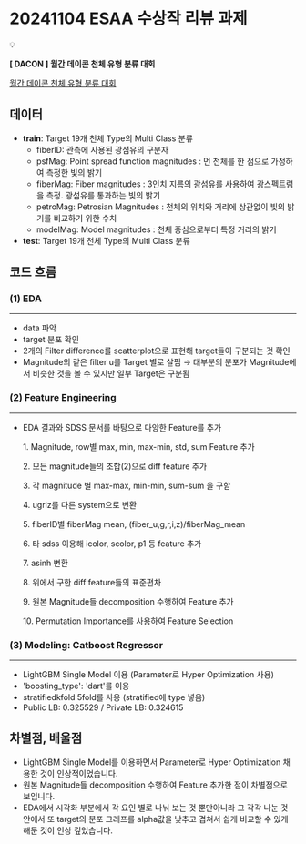 # 20241104 ESAA 수상작 리뷰 과제

<aside>
💡

**[ DACON ] 월간 데이콘 천체 유형 분류 대회**

[월간 데이콘 천체 유형 분류 대회](https://dacon.io/competitions/official/235573/overview/description)

</aside>

## 데이터

- **train**: Target 19개 천체 Type의 Multi Class 분류
    - fiberlD: 관측에 사용된 광섬유의 구분자
    - psfMag: Point spread function magnitudes : 먼 천체를 한 점으로 가정하여 측정한 빛의 밝기
    - fiberMag: Fiber magnitudes : 3인치 지름의 광섬유를 사용하여 광스펙트럼을 측정. 광섬유를 통과하는 빛의 밝기
    - petroMag: Petrosian Magnitudes : 천체의 위치와 거리에 상관없이 빛의 밝기를 비교하기 위한 수치
    - modelMag: Model magnitudes : 천체 중심으로부터 특정 거리의 밝기
- **test**: Target 19개 천체 Type의 Multi Class 분류

## 코드 흐름

### (1) EDA

---

- data 파악
- target 분포 확인
- 2개의 Filter difference를 scatterplot으로 표현해 target들이 구분되는 것 확인
- Magnitude의 같은 filter u를 Target 별로 살핌 →  대부분의 분포가 Magnitude에서 비슷한 것을 볼 수 있지만 일부 Target은 구분됨

### (2) Feature Engineering

---

- EDA 결과와 SDSS 문서를 바탕으로 다양한 Feature를 추가
    
    1. Magnitude, row별 max, min, max-min, std, sum Feature 추가
    
    2. 모든 magnitude들의 조합(2)으로 diff feature 추가
    
    3. 각 magnitude 별 max-max, min-min, sum-sum 을 구함
    
    4. ugriz를 다른 system으로 변환
    
    5. fiberID별 fiberMag mean, (fiber_u,g,r,i,z)/fiberMag_mean
    
    6. 타 sdss 이용해 icolor, scolor, p1 등 feature 추가
    
    7. asinh 변환
    
    8. 위에서 구한 diff feature들의 표준편차
    
    9. 원본 Magnitude들 decomposition 수행하여 Feature 추가
    
    10. Permutation Importance를 사용하여 Feature Selection
    

### (3) Modeling: Catboost Regressor

---

- LightGBM Single Model 이용 (Parameter로 Hyper Optimization 사용)
- 'boosting_type': 'dart'를 이용
- stratifiedkfold 5fold를 사용 (stratified에 type 넣음)
- Public LB: 0.325529 / Private LB: 0.324615

## 차별점, 배울점

- LightGBM Single Model를 이용하면서 Parameter로 Hyper Optimization 채용한 것이 인상적이었습니다.
- 원본 Magnitude들 decomposition 수행하여 Feature 추가한 점이 차별점으로 보입니다.
- EDA에서 시각화 부분에서 각 요인 별로 나눠 보는 것 뿐만아니라 그 각각 나눈 것 안에서 또 target의 분포 그래프를 alpha값을 낮추고 겹쳐서 쉽게 비교할 수 있게 해둔 것이 인상 깊었습니다.
